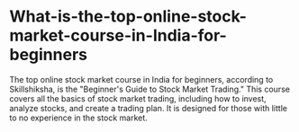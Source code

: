 # What-is-the-top-online-stock-market-course-in-India-for-beginners
The top online stock market course in India for beginners, according to Skillshiksha, is the "Beginner's Guide to Stock Market Trading." This course covers all the basics of stock market trading, including how to invest, analyze stocks, and create a trading plan. It is designed for those with little to no experience in the stock market.
